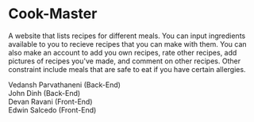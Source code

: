 # Cook-Master

A website that lists recipes for different meals. You can input ingredients available to you to recieve recipes that you can make with them. You can also make an account to add you own recipes, rate other recipes, add pictures of recipes you've made, and comment on other recipes. Other constraint include meals that are safe to eat if you have certain allergies. 

Vedansh Parvathaneni (Back-End)  
John Dinh (Back-End)  
Devan Ravani (Front-End)  
Edwin Salcedo (Front-End)
 
